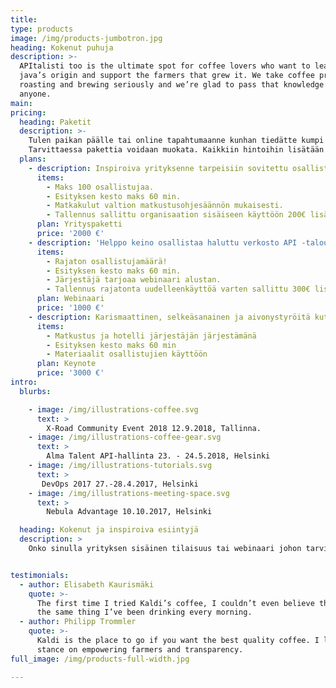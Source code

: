 ```yaml
---
title:
type: products
image: /img/products-jumbotron.jpg
heading: Kokenut puhuja
description: >-
  APItalisti too is the ultimate spot for coffee lovers who want to learn about their
  java’s origin and support the farmers that grew it. We take coffee production,
  roasting and brewing seriously and we’re glad to pass that knowledge to
  anyone.
main:
pricing:
  heading: Paketit
  description: >-
    Tulen paikan päälle tai online tapahtumaanne kunhan tiedätte kumpi on kyseessä. Voit valita kolmesta paketista sopivan.
    Tarvittaessa pakettia voidaan muokata. Kaikkiin hintoihin lisätään alv 24%.
  plans:
    - description: Inspiroiva yrityksenne tarpeisiin sovitettu osallistava esitys API -taloudesta omissa tiloissanne.
      items:
        - Maks 100 osallistujaa.
        - Esityksen kesto maks 60 min.
        - Matkakulut valtion matkustusohjesäännön mukaisesti.
        - Tallennus sallittu organisaation sisäiseen käyttöön 200€ lisämaksusta
      plan: Yrityspaketti
      price: '2000 €'
    - description: 'Helppo keino osallistaa haluttu verkosto API -talouden ympärille.'
      items:
        - Rajaton osallistujamäärä!
        - Esityksen kesto maks 60 min.
        - Järjestäjä tarjoaa webinaari alustan.
        - Tallennus rajatonta uudelleenkäyttöä varten sallittu 300€ lisämaksusta.
      plan: Webinaari
      price: '1000 €'
    - description: Karismaattinen, selkeäsanainen ja aivonystyröitä kutitteleva API -talouden keynote.
      items:
        - Matkustus ja hotelli järjestäjän järjestämänä
        - Esityksen kesto maks 60 min
        - Materiaalit osallistujien käyttöön
      plan: Keynote
      price: '3000 €'
intro:
  blurbs:

    - image: /img/illustrations-coffee.svg
      text: >
        X-Road Community Event 2018 12.9.2018, Tallinna.
    - image: /img/illustrations-coffee-gear.svg
      text: >
        Alma Talent API-hallinta 23. - 24.5.2018, Helsinki
    - image: /img/illustrations-tutorials.svg
      text: >
       DevOps 2017 27.-28.4.2017, Helsinki
    - image: /img/illustrations-meeting-space.svg
      text: >
        Nebula Advantage 10.10.2017, Helsinki

  heading: Kokenut ja inspiroiva esiintyjä
  description: >
    Onko sinulla yrityksen sisäinen tilaisuus tai webinaari johon tarvitset API-talouden asiantuntijaa? Kenties konferenssi, joka kaipaa tuoretta tuulahdusta rajapinnoista ilman integraatioita tai IT -jargonia? Kierrän ahkerasti myös Hackathon tapahtumissa! Olen kokenut kansainvälisillä vesillä koulittu puhuja. Olen kokenut lavalla kaiken. Pienet mokat, 300 toimitusjohtajaa tai DevOps ammattilaista yleisönä ole enää uutta. Alla muutamia esimerkkejä tilaisuuksista, joissa olen esiintynyt.


testimonials:
  - author: Elisabeth Kaurismäki
    quote: >-
      The first time I tried Kaldi’s coffee, I couldn’t even believe that was
      the same thing I’ve been drinking every morning.
  - author: Philipp Trommler
    quote: >-
      Kaldi is the place to go if you want the best quality coffee. I love their
      stance on empowering farmers and transparency.
full_image: /img/products-full-width.jpg

---
```

